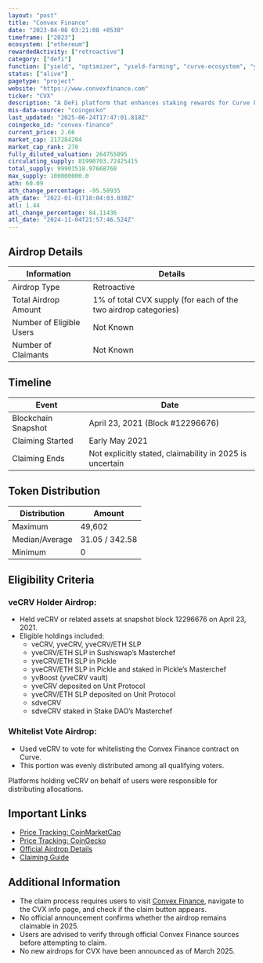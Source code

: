 ```yaml
---
layout: "post"
title: "Convex Finance"
date: "2023-04-08 03:21:08 +0530"
timeframe: ["2023"]
ecosystem: ["ethereum"]
rewardedActivity: ["retroactive"]
category: ["defi"]
function: ["yield", "optimizer", "yield-farming", "curve-ecosystem", "yield-optimizer", "decentralized-finance", "yield-aggregator", "metagovernance"]
status: ["alive"]
pagetype: "project"
website: "https://www.convexfinance.com"
ticker: "CVX"
description: "A DeFi platform that enhances staking rewards for Curve Finance users, allowing liquidity providers and CRV stakers to earn additional CVX tokens."
mis-data-source: "coingecko"
last_updated: "2025-06-24T17:47:01.818Z"
coingecko_id: "convex-finance"
current_price: 2.66
market_cap: 217284204
market_cap_rank: 270
fully_diluted_valuation: 264755095
circulating_supply: 81990703.72425415
total_supply: 99903518.97668768
max_supply: 100000000.0
ath: 60.09
ath_change_percentage: -95.58935
ath_date: "2022-01-01T18:04:03.030Z"
atl: 1.44
atl_change_percentage: 84.11436
atl_date: "2024-11-04T21:57:46.524Z"
---
```


## Airdrop Details

| Information              | Details                                                         |
| ------------------------ | --------------------------------------------------------------- |
| Airdrop Type             | Retroactive                                                     |
| Total Airdrop Amount     | 1% of total CVX supply (for each of the two airdrop categories) |
| Number of Eligible Users | Not Known                                                       |
| Number of Claimants      | Not Known                                                       |

## Timeline

| Event               | Date                                                     |
| ------------------- | -------------------------------------------------------- |
| Blockchain Snapshot | April 23, 2021 (Block #12296676)                         |
| Claiming Started    | Early May 2021                                           |
| Claiming Ends       | Not explicitly stated, claimability in 2025 is uncertain |

## Token Distribution

| Distribution   | Amount         |
| -------------- | -------------- |
| Maximum        | 49,602         |
| Median/Average | 31.05 / 342.58 |
| Minimum        | 0              |

## Eligibility Criteria

### veCRV Holder Airdrop:

- Held veCRV or related assets at snapshot block 12296676 on April 23, 2021.
- Eligible holdings included:
  - veCRV, yveCRV, yveCRV/ETH SLP
  - yveCRV/ETH SLP in Sushiswap’s Masterchef
  - yveCRV/ETH SLP in Pickle
  - yveCRV/ETH SLP in Pickle and staked in Pickle’s Masterchef
  - yvBoost (yveCRV vault)
  - yveCRV deposited on Unit Protocol
  - yveCRV/ETH SLP deposited on Unit Protocol
  - sdveCRV
  - sdveCRV staked in Stake DAO’s Masterchef

### Whitelist Vote Airdrop:

- Used veCRV to vote for whitelisting the Convex Finance contract on Curve.
- This portion was evenly distributed among all qualifying voters.

Platforms holding veCRV on behalf of users were responsible for distributing allocations.

## Important Links

- [Price Tracking: CoinMarketCap](https://coinmarketcap.com/currencies/convex-finance/)
- [Price Tracking: CoinGecko](https://www.coingecko.com/en/coins/convex-finance)
- [Official Airdrop Details](https://convexfinance.medium.com/cvx-airdrop-details-a20ff7448075)
- [Claiming Guide](https://docs.convexfinance.com/convexfinance/guides/claiming-your-airdrop)

## Additional Information

- The claim process requires users to visit [Convex Finance](https://www.convexfinance.com), navigate to the CVX info page, and check if the claim button appears.
- No official announcement confirms whether the airdrop remains claimable in 2025.
- Users are advised to verify through official Convex Finance sources before attempting to claim.
- No new airdrops for CVX have been announced as of March 2025.